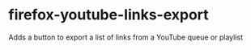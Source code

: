 # firefox-youtube-links-export
Adds a button to export a list of links from a YouTube queue or playlist
